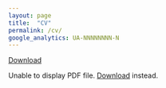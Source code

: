 ```yaml
---
layout: page
title:  "CV"
permalink: /cv/
google_analytics: UA-NNNNNNNN-N
---
```


<a href="/assets/pdfs/Sosuke_Ichihashi_CV_Nov_2024.pdf">Download</a>

<object data="/assets/pdfs/Sosuke_Ichihashi_CV_Nov_2024.pdf" type="application/pdf" width="100%" height="800px">
<p>
  Unable to display PDF file. <a href="/assets/pdfs/Sosuke_Ichihashi_CV_Nov_2024.pdf">Download</a> instead.
</p>
</object>
